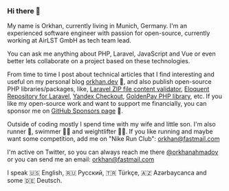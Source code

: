 ### Hi there 👋

My name is Orkhan, currently living in Munich, Germany. I'm an experienced software engineer with passion for open-source, currently working at AirLST GmbH as tech team lead.

You can ask me anything about PHP, Laravel, JavaScript and Vue or even better lets collaborate on a project based on these technologies.

From time to time I post about technical articles that I find interesting and useful on my personal blog [orkhan.dev](https://orkhan.dev) 📃, and also publish open-source PHP libraries/packages, like, [Laravel ZIP file content validator](https://github.com/orkhanahmadov/laravel-zip-validator), [Eloquent Repository for Laravel](https://github.com/orkhanahmadov/eloquent-repository), [Yandex Checkout](https://github.com/orkhanahmadov/yandex-checkout), [GoldenPay PHP library](https://github.com/orkhanahmadov/goldenpay), etc. If you like my open-source work and want to support me financially, you can sponsor me on [GitHub Sponsors page](https://github.com/sponsors/orkhanahmadov) 💖.

Outside of coding mostly I spend time with my wife and little son. I'm also runner 🏃, swimmer 🏊‍♂️ and weightlifter 🏋️‍♂️. If you like running and maybe want some competition, add me on "Nike Run Club": orkhan@fastmail.com

I'm active on Twitter, so you can always reach me there [@orkhanahmadov](https://twitter.com/orkhanahmadov) or you can send me an email: [orkhan@fastmail.com](mailto:orkhan@fastmail.com)

I speak 🇺🇸 English, 🇷🇺 Русский, 🇹🇷 Türkçe, 🇦🇿 Azərbaycanca and some 🇩🇪 Deutsch.
